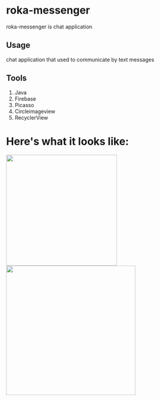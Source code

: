 # roka-messenger

roka-messenger is chat application

## Usage

chat application that used to communicate by text messages

## Tools

1. Java
2. Firebase
3. Picasso
4. Circleimageview 
5. RecyclerView

# Here's what it looks like:

<img src="https://github.com/abdelrahman-abied/roka-messenger/blob/master/total.gif" width=300>
<img src="https://github.com/abdelrahman-abied/roka-messenger/blob/master/chat.gif" width=350>

